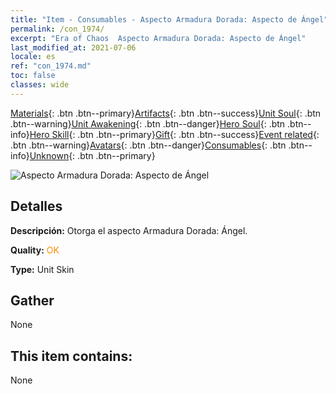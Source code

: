 ```yaml
---
title: "Item - Consumables - Aspecto Armadura Dorada: Aspecto de Ángel"
permalink: /con_1974/
excerpt: "Era of Chaos  Aspecto Armadura Dorada: Aspecto de Ángel"
last_modified_at: 2021-07-06
locale: es
ref: "con_1974.md"
toc: false
classes: wide
---
```

 [Materials](/ItemsES/){: .btn .btn--primary}[Artifacts](/ItemsES/Artifacts/){: .btn .btn--success}[Unit Soul](/ItemsES/UnitSoul/){: .btn .btn--warning}[Unit Awakening](/ItemsES/UnitAwakening/){: .btn .btn--danger}[Hero Soul](/ItemsES/HeroSoul/){: .btn .btn--info}[Hero Skill](/ItemsES/HeroSkill/){: .btn .btn--primary}[Gift](/ItemsES/Gift/){: .btn .btn--success}[Event related](/ItemsES/Events/){: .btn .btn--warning}[Avatars](/ItemsES/Avatars/){: .btn .btn--danger}[Consumables](/ItemsES/Consumables/){: .btn .btn--info}[Unknown](/ItemsES/Unknown/){: .btn .btn--primary}

 ![Aspecto Armadura Dorada: Aspecto de Ángel](/images/u/ti_datianshidiancangkapifu.jpg)

## Detalles
 **Descripción:** Otorga el aspecto Armadura Dorada: Ángel.

 **Quality:** <span style="color: #FF8C00">OK</span>

 **Type:** Unit Skin

## Gather

  None

## This item contains:

  None

